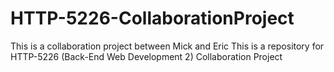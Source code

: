 # HTTP-5226-CollaborationProject
This is a collaboration project between Mick and Eric
This is a repository for HTTP-5226 (Back-End Web Development 2) Collaboration Project
